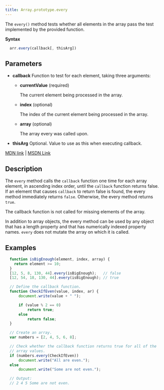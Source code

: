 ```yaml
---
title: Array.prototype.every
---
```

The `every()` method tests whether all elements in the array pass the test implemented by the provided function.

**Syntax**
```javascript
  arr.every(callback[, thisArg])
```

## Parameters

*   **callback** Function to test for each element, taking three arguments:
    *   **currentValue** (required)
    
        The current element being processed in the array.
        
    *   **index** (optional)

        The index of the current element being processed in the array.

    *   **array** (optional)

        The array every was called upon.

*   **thisArg** Optional. Value to use as this when executing callback.

<a href='https://developer.mozilla.org/en-US/docs/Web/JavaScript/Reference/Global_Objects/Array/every' target='_blank' rel='nofollow'>MDN link</a> | <a href='https://msdn.microsoft.com/en-us/LIBRary/ff679981%28v=vs.94%29.aspx' target='_blank' rel='nofollow'>MSDN Link</a>

## Description

The `every` method calls the `callback` function one time for each array element, in ascending index order, until the `callback` function returns false. If an element that causes `callback` to return false is found, the every method immediately returns `false`. Otherwise, the every method returns `true`.

The callback function is not called for missing elements of the array.

In addition to array objects, the every method can be used by any object that has a length property and that has numerically indexed property names. `every` does not mutate the array on which it is called.

## Examples
```javascript
  function isBigEnough(element, index, array) {
    return element >= 10;
  }
  [12, 5, 8, 130, 44].every(isBigEnough);   // false
  [12, 54, 18, 130, 44].every(isBigEnough); // true

  // Define the callback function.
  function CheckIfEven(value, index, ar) {
      document.write(value + " ");

      if (value % 2 == 0)
          return true;
      else
          return false;
  }

  // Create an array.
  var numbers = [2, 4, 5, 6, 8];

  // Check whether the callback function returns true for all of the
  // array values.
  if (numbers.every(CheckIfEven))
      document.write("All are even.");
  else
      document.write("Some are not even.");

  // Output:
  // 2 4 5 Some are not even.
```
